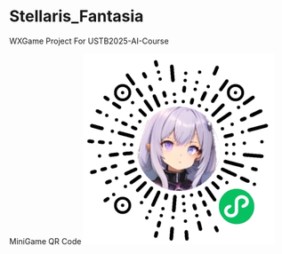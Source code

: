 # Stellaris_Fantasia
WXGame Project For USTB2025-AI-Course

MiniGame QR Code
 ![ ](/gh_762fb564e6ee_344.jpg)
